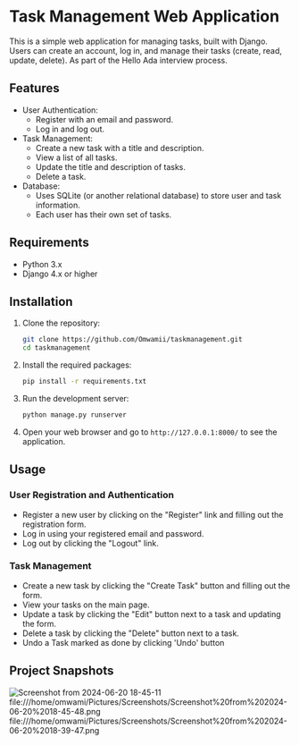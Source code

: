 # Task Management Web Application

This is a simple web application for managing tasks, built with Django. Users can create an account, log in, and manage their tasks (create, read, update, delete). As part of the Hello Ada interview process.

## Features

- User Authentication:
  - Register with an email and password.
  - Log in and log out.
- Task Management:
  - Create a new task with a title and description.
  - View a list of all tasks.
  - Update the title and description of tasks.
  - Delete a task.
- Database:
  - Uses SQLite (or another relational database) to store user and task information.
  - Each user has their own set of tasks.

## Requirements

- Python 3.x
- Django 4.x or higher

## Installation

1. Clone the repository:
    ```bash
    git clone https://github.com/Omwamii/taskmanagement.git
    cd taskmanagement
    ```

2. Install the required packages:
    ```bash
    pip install -r requirements.txt
    ```

3. Run the development server:
    ```bash
    python manage.py runserver
    ```

4. Open your web browser and go to `http://127.0.0.1:8000/` to see the application.

## Usage

### User Registration and Authentication

- Register a new user by clicking on the "Register" link and filling out the registration form.
- Log in using your registered email and password.
- Log out by clicking the "Logout" link.

### Task Management

- Create a new task by clicking the "Create Task" button and filling out the form.
- View your tasks on the main page.
- Update a task by clicking the "Edit" button next to a task and updating the form.
- Delete a task by clicking the "Delete" button next to a task.
- Undo a Task marked as done by clicking 'Undo' button

## Project Snapshots
![Screenshot from 2024-06-20 18-45-11](https://github.com/Omwamii/HelloAdaWebTask/assets/100716410/717f3bee-c3cf-4a0f-8f42-fbb905a50c58)
file:///home/omwami/Pictures/Screenshots/Screenshot%20from%202024-06-20%2018-45-48.png
file:///home/omwami/Pictures/Screenshots/Screenshot%20from%202024-06-20%2018-39-47.png



